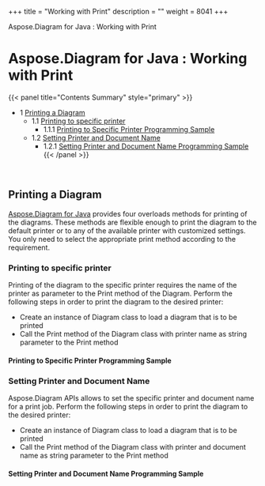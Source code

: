 +++
title = "Working with Print" 
description = "" 
weight = 8041 
+++

Aspose.Diagram for Java : Working with Print  

# Aspose.Diagram for Java : Working with Print


{{< panel title="Contents Summary" style="primary" >}}
*   1 [Printing a Diagram](#WorkingwithPrint-PrintingaDiagram)
    *   1.1 [Printing to specific printer](#WorkingwithPrint-Printingtospecificprinter)
        *   1.1.1 [Printing to Specific Printer Programming Sample](#WorkingwithPrint-PrintingtoSpecificPrinterProgrammingSample)
    *   1.2 [Setting Printer and Document Name](#WorkingwithPrint-SettingPrinterandDocumentName)
        *   1.2.1 [Setting Printer and Document Name Programming Sample](#WorkingwithPrint-SettingPrinterandDocumentNameProgrammingSample)
{{< /panel >}}
 

 

## Printing a Diagram

[Aspose.Diagram for Java](https://products.aspose.com/diagram/java) provides four overloads methods for printing of the diagrams. These methods are flexible enough to print the diagram to the default printer or to any of the available printer with customized settings. You only need to select the appropriate print method according to the requirement.

### Printing to specific printer

Printing of the diagram to the specific printer requires the name of the printer as parameter to the Print method of the Diagram. Perform the following steps in order to print the diagram to the desired printer:

*   Create an instance of Diagram class to load a diagram that is to be printed
*   Call the Print method of the Diagram class with printer name as string parameter to the Print method

#### Printing to Specific Printer Programming Sample

### Setting Printer and Document Name

Aspose.Diagram APIs allows to set the specific printer and document name for a print job. Perform the following steps in order to print the diagram to the desired printer:

*   Create an instance of Diagram class to load a diagram that is to be printed
*   Call the Print method of the Diagram class with printer and document name as string parameter to the Print method

#### Setting Printer and Document Name Programming Sample

